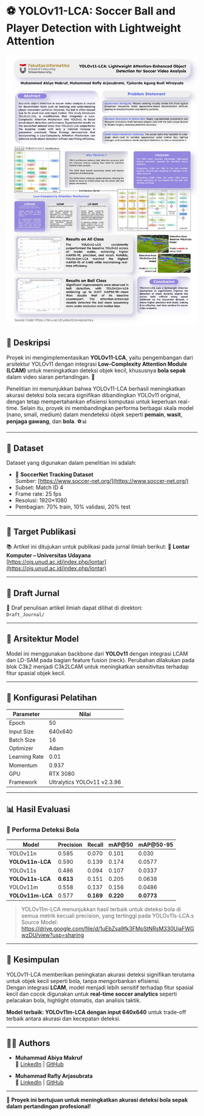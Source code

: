 # ⚽ YOLOv11-LCA: Soccer Ball and Player Detection with Lightweight Attention

![Poster](Draft_Journal/poster.jpg)


## 📌 Deskripsi
Proyek ini mengimplementasikan **YOLOv11-LCA**, yaitu pengembangan dari arsitektur YOLOv11 dengan integrasi **Low-Complexity Attention Module (LCAM)** untuk meningkatkan deteksi objek kecil, khususnya **bola sepak** dalam video siaran pertandingan. 🎯

Penelitian ini menunjukkan bahwa YOLOv11-LCA berhasil meningkatkan akurasi deteksi bola secara signifikan dibandingkan YOLOv11 original, dengan tetap mempertahankan efisiensi komputasi untuk keperluan real-time. Selain itu, proyek ini membandingkan performa berbagai skala model (nano, small, medium) dalam mendeteksi objek seperti **pemain**, **wasit**, **penjaga gawang**, dan **bola**. ⚽📊

---

## 📂 Dataset
Dataset yang digunakan dalam penelitian ini adalah:
- 🔗 **SoccerNet Tracking Dataset**  
  Sumber: [https://www.soccer-net.org/](https://www.soccer-net.org/)
- Subset: Match ID 4
- Frame rate: 25 fps
- Resolusi: 1920×1080
- Pembagian: 70% train, 10% validasi, 20% test

---

## 🎯 Target Publikasi
📚 Artikel ini ditujukan untuk publikasi pada jurnal ilmiah berikut:
🔗 **Lontar Komputer – Universitas Udayana**  
[https://ojs.unud.ac.id/index.php/lontar](https://ojs.unud.ac.id/index.php/lontar)

---

## 📁 Draft Jurnal
📄 Draf penulisan artikel ilmiah dapat dilihat di direktori:  
`Draft_Journal/`

---

## 🧠 Arsitektur Model
Model ini menggunakan backbone dari **YOLOv11** dengan integrasi LCAM dan LD-SAM pada bagian feature fusion (neck). Perubahan dilakukan pada blok C3k2 menjadi C3k2LCAM untuk meningkatkan sensitivitas terhadap fitur spasial objek kecil.

---

## 🔧 Konfigurasi Pelatihan
| Parameter        | Nilai        |
|------------------|--------------|
| Epoch            | 50           |
| Input Size       | 640x640      |
| Batch Size       | 16           |
| Optimizer        | Adam         |
| Learning Rate    | 0.01         |
| Momentum         | 0.937        |
| GPU              | RTX 3080     |
| Framework        | Ultralytics YOLOv11 v2.3.96 |

---

## 📊 Hasil Evaluasi

### 📌 Performa Deteksi Bola
| Model           | Precision | Recall | mAP@50 | mAP@50-95 |
|------------------|-----------|--------|--------|-----------|
| YOLOv11n         | 0.585     | 0.070  | 0.101  | 0.030     |
| **YOLOv11n-LCA** | 0.590     | 0.139  | 0.174  | 0.0577    |
| YOLOv11s         | 0.486     | 0.094  | 0.107  | 0.0337    |
| **YOLOv11s-LCA** | **0.613** | 0.151  | 0.205  | 0.0638    |
| YOLOv11m         | 0.558     | 0.137  | 0.156  | 0.0486    |
| **YOLOv11m-LCA** | 0.577     | **0.169** | **0.220** | **0.0773** |

> YOLOv11m-LCA menunjukkan hasil terbaik untuk deteksi bola di semua metrik kecuali precision, yang tertinggi pada YOLOv11s-LCA.s
> Source Model: https://drive.google.com/file/d/1uEbZsa9fk3FMpStNRsM330UjaFWGwzDU/view?usp=sharing

---

## 🧠 Kesimpulan
YOLOv11-LCA memberikan peningkatan akurasi deteksi signifikan terutama untuk objek kecil seperti bola, tanpa mengorbankan efisiensi.  
Dengan integrasi **LCAM**, model menjadi lebih sensitif terhadap fitur spasial kecil dan cocok digunakan untuk **real-time soccer analytics** seperti pelacakan bola, highlight otomatis, dan analisis taktik.  

**Model terbaik: YOLOv11m-LCA dengan input 640x640** untuk trade-off terbaik antara akurasi dan kecepatan deteksi.

---

## 👨‍💻 Authors
- **Muhammad Abiya Makruf**  
  🔗 [LinkedIn](https://www.linkedin.com/in/abiyamakruf/) | [GitHub](https://github.com/AbiyaMakruf)

- **Muhammad Rafly Arjasubrata**  
  🔗 [LinkedIn](https://www.linkedin.com/in/raflyarj/) | [GitHub](https://github.com/MuhRaflyArj)

---

🎯 **Proyek ini bertujuan untuk meningkatkan akurasi deteksi bola sepak dalam pertandingan profesional!**
